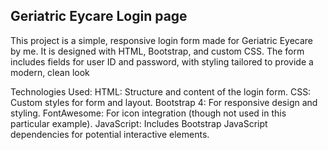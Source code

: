 ## Geriatric Eycare Login page

This project is a simple, responsive login form made for Geriatric Eyecare by me. It is designed with HTML, Bootstrap, and custom CSS. The form includes fields for user ID and password, with styling tailored to provide a modern, clean look

Technologies Used:
HTML: Structure and content of the login form.
CSS: Custom styles for form and layout.
Bootstrap 4: For responsive design and styling.
FontAwesome: For icon integration (though not used in this particular example).
JavaScript: Includes Bootstrap JavaScript dependencies for potential interactive elements.
